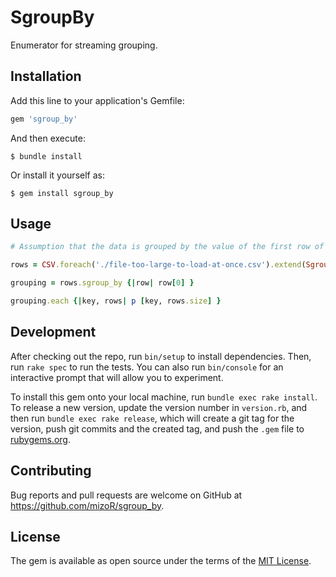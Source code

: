 # SgroupBy

Enumerator for streaming grouping.

## Installation

Add this line to your application's Gemfile:

```ruby
gem 'sgroup_by'
```

And then execute:

    $ bundle install

Or install it yourself as:

    $ gem install sgroup_by

## Usage

```rb
# Assumption that the data is grouped by the value of the first row of the CSV and that there is no bias in the data.

rows = CSV.foreach('./file-too-large-to-load-at-once.csv').extend(SgroupBy)

grouping = rows.sgroup_by {|row| row[0] }

grouping.each {|key, rows| p [key, rows.size] }
```

## Development

After checking out the repo, run `bin/setup` to install dependencies. Then, run `rake spec` to run the tests. You can also run `bin/console` for an interactive prompt that will allow you to experiment.

To install this gem onto your local machine, run `bundle exec rake install`. To release a new version, update the version number in `version.rb`, and then run `bundle exec rake release`, which will create a git tag for the version, push git commits and the created tag, and push the `.gem` file to [rubygems.org](https://rubygems.org).

## Contributing

Bug reports and pull requests are welcome on GitHub at https://github.com/mizoR/sgroup_by.

## License

The gem is available as open source under the terms of the [MIT License](https://opensource.org/licenses/MIT).
